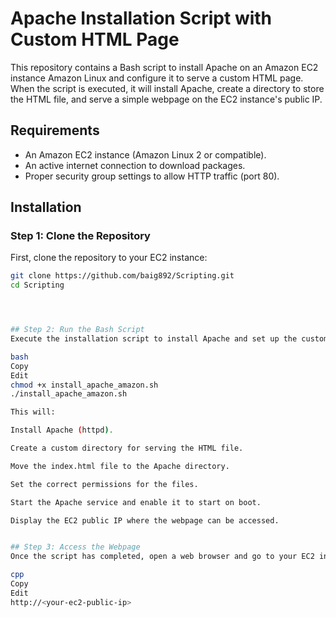 # Apache Installation Script with Custom HTML Page

This repository contains a Bash script to install Apache on an Amazon EC2 instance Amazon Linux and configure it to serve a custom HTML page. When the script is executed, it will install Apache, create a directory to store the HTML file, and serve a simple webpage on the EC2 instance's public IP.

## Requirements

- An Amazon EC2 instance (Amazon Linux 2 or compatible).
- An active internet connection to download packages.
- Proper security group settings to allow HTTP traffic (port 80).

## Installation

### Step 1: Clone the Repository

First, clone the repository to your EC2 instance:

```bash
git clone https://github.com/baig892/Scripting.git
cd Scripting




## Step 2: Run the Bash Script
Execute the installation script to install Apache and set up the custom HTML page:

bash
Copy
Edit
chmod +x install_apache_amazon.sh
./install_apache_amazon.sh

This will:

Install Apache (httpd).

Create a custom directory for serving the HTML file.

Move the index.html file to the Apache directory.

Set the correct permissions for the files.

Start the Apache service and enable it to start on boot.

Display the EC2 public IP where the webpage can be accessed.


## Step 3: Access the Webpage
Once the script has completed, open a web browser and go to your EC2 instance’s public IP address:

cpp
Copy
Edit
http://<your-ec2-public-ip>




